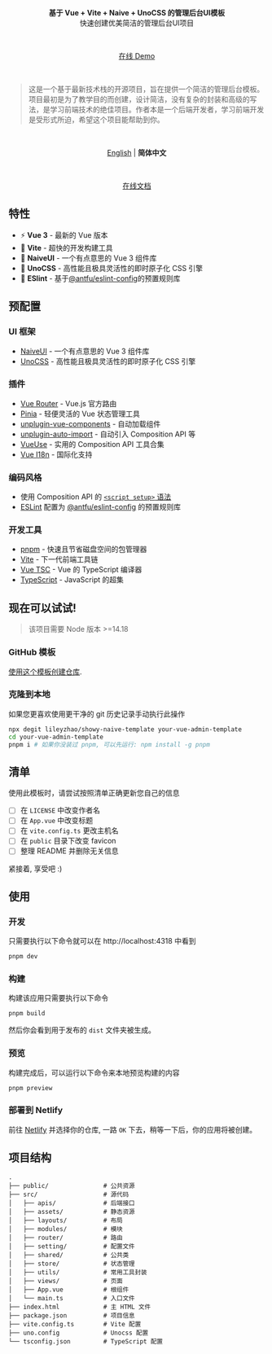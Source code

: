 <p align='center'>
  <b>基于 Vue + Vite + Naive + UnoCSS 的管理后台UI模板</b>
  <br>快速创建优美简洁的管理后台UI项目
</p>

<br>

<p align='center'>
<a href="#">在线 Demo</a>
</p>

<br>

> 这是一个基于最新技术栈的开源项目，旨在提供一个简洁的管理后台模板。项目最初是为了教学目的而创建，设计简洁，没有复杂的封装和高级的写法，是学习前端技术的绝佳项目。作者本是一个后端开发者，学习前端开发是受形式所迫，希望这个项目能帮助到你。

<br>

<p align='center'>
<a href="https://github.com/lileyzhao/showy-naive-template/blob/main/README.md">English</a> | <b>简体中文</b>
</p>

<br>

<p align='center'>
<a href="#">在线文档</a>
</p>

## 特性

- ⚡️ **Vue 3** - 最新的 Vue 版本
- 🚀 **Vite** - 超快的开发构建工具
- 🎨 **NaiveUI** - 一个有点意思的 Vue 3 组件库
- 💅 **UnoCSS** - 高性能且极具灵活性的即时原子化 CSS 引擎
- 💅 **ESlint** - 基于[@antfu/eslint-config](https://github.com/antfu/eslint-config)的预置规则库

## 预配置

### UI 框架

- [NaiveUI](https://www.naiveui.com/) - 一个有点意思的 Vue 3 组件库
- [UnoCSS](https://github.com/unocss/unocss) - 高性能且极具灵活性的即时原子化 CSS 引擎

### 插件

- [Vue Router](https://github.com/vuejs/router) - Vue.js 官方路由
- [Pinia](https://pinia.vuejs.org) - 轻便灵活的 Vue 状态管理工具
- [unplugin-vue-components](https://github.com/antfu/unplugin-vue-components) - 自动加载组件
- [unplugin-auto-import](https://github.com/antfu/unplugin-auto-import) - 自动引入 Composition API 等
- [VueUse](https://github.com/antfu/vueuse) - 实用的 Composition API 工具合集
- [Vue I18n](https://github.com/intlify/vue-i18n-next) - 国际化支持

### 编码风格

- 使用 Composition API 的 [`<script setup>` 语法](https://v3.vuejs.org/api/sfc-script-setup.html)
- [ESLint](https://eslint.org/) 配置为 [@antfu/eslint-config](https://github.com/antfu/eslint-config) 的预置规则库

### 开发工具

- [pnpm](https://pnpm.io/) - 快速且节省磁盘空间的包管理器
- [Vite](https://vitejs.dev/) - 下一代前端工具链
- [Vue TSC](https://github.com/johnsoncodehk/vue-tsc) - Vue 的 TypeScript 编译器
- [TypeScript](https://www.typescriptlang.org/) - JavaScript 的超集

## 现在可以试试!

> 该项目需要 Node 版本 >=14.18

### GitHub 模板

[使用这个模板创建仓库](https://github.com/lileyzhao/showy-naive-template/generate).

### 克隆到本地

如果您更喜欢使用更干净的 git 历史记录手动执行此操作

```bash
npx degit lileyzhao/showy-naive-template your-vue-admin-template
cd your-vue-admin-template
pnpm i # 如果你没装过 pnpm, 可以先运行: npm install -g pnpm
```

## 清单

使用此模板时，请尝试按照清单正确更新您自己的信息

- [ ] 在 `LICENSE` 中改变作者名
- [ ] 在 `App.vue` 中改变标题
- [ ] 在 `vite.config.ts` 更改主机名
- [ ] 在 `public` 目录下改变 favicon
- [ ] 整理 README 并删除无关信息

紧接着, 享受吧 :)

## 使用

### 开发

只需要执行以下命令就可以在 http://localhost:4318 中看到

```bash
pnpm dev
```

### 构建

构建该应用只需要执行以下命令

```bash
pnpm build
```

然后你会看到用于发布的 `dist` 文件夹被生成。

### 预览

构建完成后，可以运行以下命令来本地预览构建的内容

```bash
pnpm preview
```

### 部署到 Netlify

前往 [Netlify](https://app.netlify.com/start) 并选择你的仓库, 一路 `OK` 下去，稍等一下后，你的应用将被创建。

## 项目结构

```plaintext
.
├── public/               # 公共资源
├── src/                  # 源代码
│   ├── apis/             # 后端接口
│   ├── assets/           # 静态资源
│   ├── layouts/          # 布局
│   ├── modules/          # 模块
│   ├── router/           # 路由
│   ├── setting/          # 配置文件
│   ├── shared/           # 公共类
│   ├── store/            # 状态管理
│   ├── utils/            # 常用工具封装
│   ├── views/            # 页面
│   ├── App.vue           # 根组件
│   └── main.ts           # 入口文件
├── index.html            # 主 HTML 文件
├── package.json          # 项目信息
├── vite.config.ts        # Vite 配置
├── uno.config            # Unocss 配置
└── tsconfig.json         # TypeScript 配置
```
